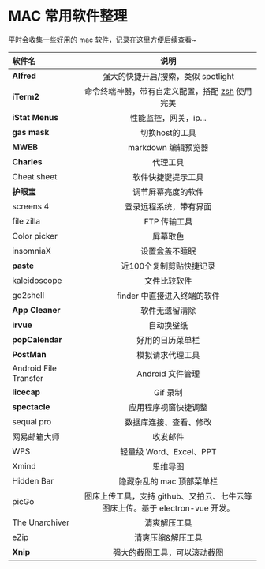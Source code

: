 # MAC 常用软件整理

平时会收集一些好用的 mac 软件，记录在这里方便后续查看~


|  软件名 | 说明 | 
| :--- | :---: |
| **Alfred** | 强大的快捷开启/搜索，类似 spotlight |
| **iTerm2** | 命令终端神器，带有自定义配置，搭配 [zsh](https://ohmyz.sh/) 使用完美 |
| **iStat Menus** | 性能监控，网关，ip... |
| **gas mask** | 切换host的工具 |
| **MWEB** | markdown 编辑预览器 |
| **Charles** | 代理工具 |
| Cheat sheet | 软件快捷键提示工具 |
| **护眼宝** | 调节屏幕亮度的软件 |
| screens 4 | 登录远程系统，带有界面 |
| file zilla | FTP 传输工具 |
| Color picker | 屏幕取色 |
| insomniaX | 设置盒盖不睡眠 |
| **paste** | 近100个复制剪贴快捷记录 |
| kaleidoscope | 文件比较软件 |
| go2shell | finder 中直接进入终端的软件 |
| **App Cleaner** | 软件无遗留清除 |
| **irvue** | 自动换壁纸 |
| **popCalendar** | 好用的日历菜单栏 |
| **PostMan** | 模拟请求代理工具 |
| Android File Transfer | Android 文件管理 |
| **licecap** | Gif 录制 |
| **spectacle** | 应用程序视窗快捷调整 |
| sequal pro | 数据库连接、查看、修改 |
| 网易邮箱大师 | 收发邮件 |
| WPS | 轻量级 Word、Excel、PPT |
| Xmind | 思维导图 |
| Hidden Bar | 隐藏杂乱的 mac 顶部菜单栏 |
| picGo | 图床上传工具，支持 github、又拍云、七牛云等图床上传。基于 electron-vue 开发。 |
| The Unarchiver | 清爽解压工具 |
| eZip | 清爽压缩&解压工具 |
| **Xnip** | 强大的截图工具，可以滚动截图 |
